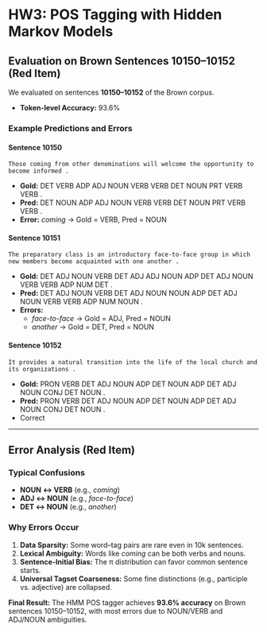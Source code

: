 # HW3: POS Tagging with Hidden Markov Models

## Evaluation on Brown Sentences 10150–10152 (Red Item)

We evaluated on sentences **10150–10152** of the Brown corpus.  
- **Token-level Accuracy:** 93.6%

### Example Predictions and Errors

#### Sentence 10150
`Those coming from other denominations will welcome the opportunity to become informed .`  
- **Gold:** DET VERB ADP ADJ NOUN VERB VERB DET NOUN PRT VERB VERB .  
- **Pred:** DET NOUN ADP ADJ NOUN VERB VERB DET NOUN PRT VERB VERB .  
- **Error:** *coming* → Gold = VERB, Pred = NOUN  

#### Sentence 10151
`The preparatory class is an introductory face-to-face group in which new members become acquainted with one another .`  
- **Gold:** DET ADJ NOUN VERB DET ADJ ADJ NOUN ADP DET ADJ NOUN VERB VERB ADP NUM DET .  
- **Pred:** DET ADJ NOUN VERB DET ADJ NOUN NOUN ADP DET ADJ NOUN VERB VERB ADP NUM NOUN .  
- **Errors:**  
  - *face-to-face* → Gold = ADJ, Pred = NOUN  
  - *another* → Gold = DET, Pred = NOUN  

#### Sentence 10152
`It provides a natural transition into the life of the local church and its organizations .`  
- **Gold:** PRON VERB DET ADJ NOUN ADP DET NOUN ADP DET ADJ NOUN CONJ DET NOUN .  
- **Pred:** PRON VERB DET ADJ NOUN ADP DET NOUN ADP DET ADJ NOUN CONJ DET NOUN .  
-  Correct

---

##  Error Analysis (Red Item)

### Typical Confusions
- **NOUN ↔ VERB** (e.g., *coming*)  
- **ADJ ↔ NOUN** (e.g., *face-to-face*)  
- **DET ↔ NOUN** (e.g., *another*)  

### Why Errors Occur
1. **Data Sparsity:** Some word–tag pairs are rare even in 10k sentences.  
2. **Lexical Ambiguity:** Words like *coming* can be both verbs and nouns.  
3. **Sentence-Initial Bias:** The π distribution can favor common sentence starts.  
4. **Universal Tagset Coarseness:** Some fine distinctions (e.g., participle vs. adjective) are collapsed.  

**Final Result:** The HMM POS tagger achieves **93.6% accuracy** on Brown sentences 10150–10152, with most errors due to NOUN/VERB and ADJ/NOUN ambiguities.

